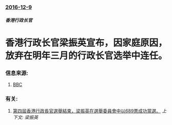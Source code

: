 ### [2016-12-9](/zh/news/2016/12/9/index.md)

##### 香港行政长官
# 香港行政长官梁振英宣布，因家庭原因，放弃在明年三月的行政长官选举中连任。




### 信息来源:

1. [BBC](https://www.youtube.com/watch?v=1fWqGRqMTbQ)

### 有关:

1. [第四屆香港行政長官選舉結束，梁振英在選舉委員會中以689票成功當選。](/zh/news/2012/03/25/第四屆香港行政長官選舉結束-梁振英在選舉委員會中以689票成功當選.md) _上下文: 梁振英_
